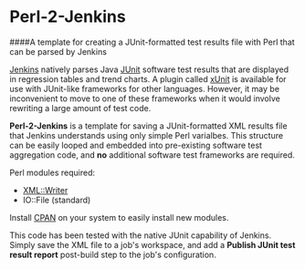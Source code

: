 Perl-2-Jenkins
==============

####A template for creating a JUnit-formatted test results file with Perl that can be parsed by Jenkins

[Jenkins](http://jenkins-ci.org/) natively parses Java [JUnit](http://junit.org/) software test results that are displayed in regression tables and trend charts.  A plugin called [xUnit](https://wiki.jenkins-ci.org/display/JENKINS/xUnit+Plugin) is available for use with JUnit-like frameworks for other languages.  However, it may be inconvenient to move to one of these frameworks when it would involve rewriting a large amount of test code.

**Perl-2-Jenkins** is a template for saving a JUnit-formatted XML results file that Jenkins understands using only simple Perl varialbes.  This structure can be easily looped and embedded into pre-existing software test aggregation code, and **no** additional software test frameworks are required.

Perl modules required:
* [XML::Writer](http://search.cpan.org/perldoc?XML%3A%3AWriter)
* IO::File (standard)

Install [CPAN](http://www.cpan.org/modules/INSTALL.html) on your system to easily install new modules.

This code has been tested with the native JUnit capability of Jenkins.  Simply save the XML file to a job's workspace, and add a **Publish JUnit test result report** post-build step to the job's configuration.
